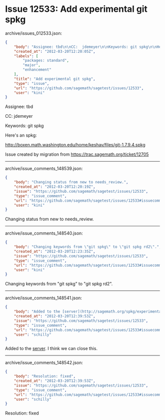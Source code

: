 # Issue 12533: Add experimental git spkg

archive/issues_012533.json:
```json
{
    "body": "Assignee: tbd\n\nCC:  jdemeyer\n\nKeywords: git spkg\n\nHere's an spkg:\n\nhttp://boxen.math.washington.edu/home/keshav/files/git-1.7.9.4.spkg\n\nIssue created by migration from https://trac.sagemath.org/ticket/12705\n\n",
    "created_at": "2012-03-20T12:20:05Z",
    "labels": [
        "packages: standard",
        "major",
        "enhancement"
    ],
    "title": "Add experimental git spkg",
    "type": "issue",
    "url": "https://github.com/sagemath/sagetest/issues/12533",
    "user": "kini"
}
```
Assignee: tbd

CC:  jdemeyer

Keywords: git spkg

Here's an spkg:

http://boxen.math.washington.edu/home/keshav/files/git-1.7.9.4.spkg

Issue created by migration from https://trac.sagemath.org/ticket/12705





---

archive/issue_comments_148539.json:
```json
{
    "body": "Changing status from new to needs_review.",
    "created_at": "2012-03-20T12:20:19Z",
    "issue": "https://github.com/sagemath/sagetest/issues/12533",
    "type": "issue_comment",
    "url": "https://github.com/sagemath/sagetest/issues/12533#issuecomment-148539",
    "user": "kini"
}
```

Changing status from new to needs_review.



---

archive/issue_comments_148540.json:
```json
{
    "body": "Changing keywords from \"git spkg\" to \"git spkg rd2\".",
    "created_at": "2012-03-20T12:23:35Z",
    "issue": "https://github.com/sagemath/sagetest/issues/12533",
    "type": "issue_comment",
    "url": "https://github.com/sagemath/sagetest/issues/12533#issuecomment-148540",
    "user": "kini"
}
```

Changing keywords from "git spkg" to "git spkg rd2".



---

archive/issue_comments_148541.json:
```json
{
    "body": "Added to the [server](http://sagemath.org/spkg/experimental/). I think we can close this.",
    "created_at": "2012-03-20T12:39:53Z",
    "issue": "https://github.com/sagemath/sagetest/issues/12533",
    "type": "issue_comment",
    "url": "https://github.com/sagemath/sagetest/issues/12533#issuecomment-148541",
    "user": "schilly"
}
```

Added to the [server](http://sagemath.org/spkg/experimental/). I think we can close this.



---

archive/issue_comments_148542.json:
```json
{
    "body": "Resolution: fixed",
    "created_at": "2012-03-20T12:39:53Z",
    "issue": "https://github.com/sagemath/sagetest/issues/12533",
    "type": "issue_comment",
    "url": "https://github.com/sagemath/sagetest/issues/12533#issuecomment-148542",
    "user": "schilly"
}
```

Resolution: fixed
